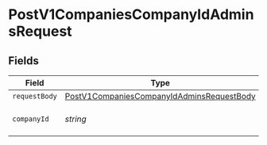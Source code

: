 # PostV1CompaniesCompanyIdAdminsRequest


## Fields

| Field                                                                                                             | Type                                                                                                              | Required                                                                                                          | Description                                                                                                       |
| ----------------------------------------------------------------------------------------------------------------- | ----------------------------------------------------------------------------------------------------------------- | ----------------------------------------------------------------------------------------------------------------- | ----------------------------------------------------------------------------------------------------------------- |
| `requestBody`                                                                                                     | [PostV1CompaniesCompanyIdAdminsRequestBody](../../models/operations/postv1companiescompanyidadminsrequestbody.md) | :heavy_minus_sign:                                                                                                | N/A                                                                                                               |
| `companyId`                                                                                                       | *string*                                                                                                          | :heavy_check_mark:                                                                                                | The UUID of the company                                                                                           |